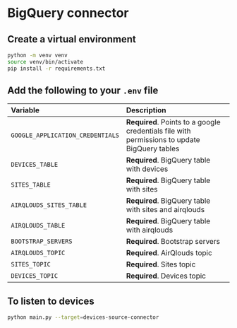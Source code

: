 # BigQuery connector

## Create a virtual environment
```bash
python -m venv venv
source venv/bin/activate
pip install -r requirements.txt
```

## Add the following to your `.env` file

| Variable                         | Description                                                                                  |
|:---------------------------------|:---------------------------------------------------------------------------------------------|
| `GOOGLE_APPLICATION_CREDENTIALS` | **Required**. Points to a google credentials file with permissions to update BigQuery tables |
| `DEVICES_TABLE`                  | **Required**. BigQuery table with devices                                                    |
| `SITES_TABLE`                    | **Required**. BigQuery table with sites                                                      |
| `AIRQLOUDS_SITES_TABLE`          | **Required**. BigQuery table with sites and airqlouds                                        |
| `AIRQLOUDS_TABLE`                | **Required**. BigQuery table with airqlouds                                                  |
| `BOOTSTRAP_SERVERS`              | **Required**. Bootstrap servers                                                              |
| `AIRQLOUDS_TOPIC`                | **Required**. AirQlouds topic                                                                |
| `SITES_TOPIC`                    | **Required**. Sites topic                                                                    |
| `DEVICES_TOPIC`                  | **Required**. Devices topic                                                                  |

## To listen to devices
```bash
python main.py --target=devices-source-connector
```
